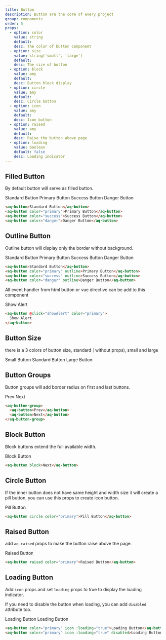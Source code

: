 ```yaml
---
title: Button
description: Button are the core of every project
group: components
order: 5
props:
  - option: color
    value: string
    default:
    desc: The color of button component
  - option: size
    value: string['small', 'large']
    default:
    desc: The size of button
  - option: block
    value: any
    default:
    desc: Button block display
  - option: circle
    value: any
    default:
    desc: Circle button
  - option: icon
    value: any
    default:
    desc: Icon button
  - option: raised
    value: any
    default:
    desc: Raise the button above page
  - option: loading
    value: boolean
    default: false
    desc: Loading indicator
---
```


## Filled Button

By default button will serve as filled button.

<aq-button>Standard Button</aq-button>
<aq-button color="primary">Primary Button</aq-button>
<aq-button color="success">Success Button</aq-button>
<aq-button color="danger">Danger Button</aq-button>

```html
<aq-button>Standard Button</aq-button>
<aq-button color="primary">Primary Button</aq-button>
<aq-button color="success">Success Button</aq-button>
<aq-button color="danger">Danger Button</aq-button>
```

## Outline Button

Outline button will display only the border without background.

<aq-button outline>Standard Button</aq-button>
<aq-button color="primary" outline>Primary Button</aq-button>
<aq-button color="success" outline>Success Button</aq-button>
<aq-button color="danger" outline>Danger Button</aq-button>

```html
<aq-button>Standard Button</aq-button>
<aq-button color="primary" outline>Primary Button</aq-button>
<aq-button color="success" outline>Success Button</aq-button>
<aq-button color="danger" outline>Danger Button</aq-button>
```

All event handler from html button or vue directive can be add to this component

<example-alert-button>Show Alert</example-alert-button>

```html
<aq-button @click="showAlert" color="primary">
  Show Alert
</aq-button>
```

## Button Size

there is a 3 colors of button size, standard ( without props), small and large

<aq-button color="primary" size="small">Small Button</aq-button>
<aq-button color="primary">Standard Button</aq-button>
<aq-button color="primary" size="large">Large Button</aq-button>

## Button Groups

Button groups will add border radius on first and last buttons.

<aq-button-group>
  <aq-button>Prev</aq-button>
  <aq-button>Next</aq-button>
</aq-button-group>

```html
<aq-button-group>
  <aq-button>Prev</aq-button>
  <aq-button>Next</aq-button>
</aq-button-group>
```

## Block Button

Block buttons extend the full available width.

<aq-button block color="primary">Block Button</aq-button>

```html
<aq-button block>Next</aq-button>
```

## Circle Button

If the inner button does not have same height and width size it will create a pill button, you can use this props to create icon button.

<div class="flex items-center">
  <aq-button circle color="primary mr-2">Pill Button</aq-button>

  <aq-button circle color="primary">
    <aq-icon name="pencil"></aq-icon>
  </aq-button>
</div>

```html
<aq-button circle color="primary">Pill Button</aq-button>
```

## Raised Button
add `aq-raised` props to make the button raise above the page.

<aq-button raised color="primary">Raised Button</aq-button>

```html
<aq-button raised color="primary">Raised Button</aq-button>
```

## Loading Button

Add `icon` props and set `loading` props to true to display the loading indicator.

If you need to disable the button when loading, you can add `disabled` attribute too.

<aq-button color="primary" icon :loading="true">Loading Button</aq-button>
<aq-button color="primary" icon :loading="true" disabled>Loading Button</aq-button>

```html
<aq-button color="primary" icon :loading="true">Loading Button</aq-button>
<aq-button color="primary" icon :loading="true" disabled>Loading Button</aq-button>
```